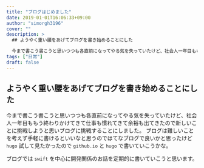 ```yaml
---
title: "ブログはじめました"
date: 2019-01-01T16:06:33+09:00
author: "simorgh3196"
cover: ""
description: >
  ## ようやく重い腰をあげてブログを書き始めることにした

  今まで書こう書こうと思いつつも各直前になってやる気を失っていたけど、社会人一年目ももう終わりかけてきて仕事も慣れてきて余裕も出てきたので新しいことに挑戦しようと思いブログに挑戦することにした。
tags: ["日常"]
draft: false
---
```


## ようやく重い腰をあげてブログを書き始めることにした

今まで書こう書こうと思いつつも各直前になってやる気を失っていたけど、社会人一年目ももう終わりかけてきて仕事も慣れてきて余裕も出てきたので新しいことに挑戦しようと思いブログに挑戦することにしました。
ブログは難しいことを考えず手軽に書けるといいなと思うのではてなブログで良いかと思ったけど `hugo` 試して見たかったので `github.io` と `hugo` で書いていこうかな。

ブログでは `swift` を中心に開発関係のお話を定期的に書いていこうと思います。

